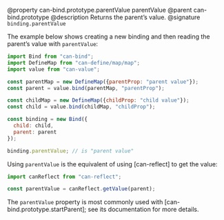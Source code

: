 @property can-bind.prototype.parentValue parentValue
@parent can-bind.prototype
@description Returns the parent’s value.
@signature `binding.parentValue`

The example below shows creating a new binding and then reading the parent’s
value with `parentValue`:

```js
import Bind from "can-bind";
import DefineMap from "can-define/map/map";
import value from "can-value";

const parentMap = new DefineMap({parentProp: "parent value"});
const parent = value.bind(parentMap, "parentProp");

const childMap = new DefineMap({childProp: "child value"});
const child = value.bind(childMap, "childProp");

const binding = new Bind({
  child: child,
  parent: parent
});

binding.parentValue; // is "parent value"
```

Using `parentValue` is the equivalent of using [can-reflect] to get the value:

```js
import canReflect from "can-reflect";

const parentValue = canReflect.getValue(parent);
```

The `parentValue` property is most commonly used with
[can-bind.prototype.startParent]; see its documentation for more details.
